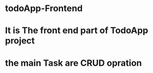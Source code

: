 # todoApp-Frontend
# It is The front end part of TodoApp project 
# the main Task are CRUD opration
